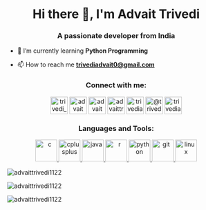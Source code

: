 <h1 align="center">Hi there 👋, I'm Advait Trivedi</h1>
<h3 align="center">A passionate developer from India</h3>

- 🌱 I’m currently learning **Python Programming**

- 📫 How to reach me **trivediadvait0@gmail.com**

<h3 align="center">Connect with me:</h3>
<p align="center">
<a href="https://twitter.com/trivedi_advait" target="blank"><img align="center" src="https://cdn.jsdelivr.net/npm/simple-icons@3.0.1/icons/twitter.svg" alt="trivedi_advait" height="40" width="40" /></a>
<a href="https://linkedin.com/in/advait-trivedi-9738b81b5" target="blank"><img align="center" src="https://cdn.jsdelivr.net/npm/simple-icons@3.0.1/icons/linkedin.svg" alt="advait trivedi" height="40" width="40" /></a>
<a href="https://stackoverflow.com/users/14365155/advait-trivedi?tab=profile" target="blank"><img align="center" src="https://cdn.jsdelivr.net/npm/simple-icons@3.0.1/icons/stackoverflow.svg" alt="advait trivedi" height="40" width="40" /></a>
<a href="https://kaggle.com/advaittrivedi" target="blank"><img align="center" src="https://cdn.jsdelivr.net/npm/simple-icons@3.0.1/icons/kaggle.svg" alt="advaittrivedi" height="40" width="40" /></a>
<a href="https://www.hackerrank.com/trivediadvait0" target="blank"><img align="center" src="https://cdn.jsdelivr.net/npm/simple-icons@3.0.1/icons/hackerrank.svg" alt="trivediadvait0" height="40" width="40" /></a>
<a href="https://www.hackerearth.com/@trivediadvait0" target="blank"><img align="center" src="https://cdn.jsdelivr.net/npm/simple-icons@3.0.1/icons/hackerearth.svg" alt="@trivediadvait0" height="40" width="40" /></a>
<a href="https://auth.geeksforgeeks.org/user/trivediadvait0" target="blank"><img align="center" src="https://cdn.jsdelivr.net/npm/simple-icons@3.0.1/icons/geeksforgeeks.svg" alt="trivediadvait0" height="40" width="40" /></a>
</p>

<h3 align="center">Languages and Tools:</h3>
<p align="center"> 
<a href="https://www.cprogramming.com/" target="_blank"> <img src="https://devicons.github.io/devicon/devicon.git/icons/c/c-original.svg" alt="c" width="50" height="50"/> </a> <a href="https://www.w3schools.com/cpp/" target="_blank"> <img src="https://devicons.github.io/devicon/devicon.git/icons/cplusplus/cplusplus-original.svg" alt="cplusplus" width="50" height="50"/> </a> 
<a href="https://www.java.com" target="_blank"> <img src="https://devicons.github.io/devicon/devicon.git/icons/java/java-original-wordmark.svg" alt="java" width="50" height="50"/> </a>
<a href="https://www.r-project.org" target="_blank"> <img src="https://www.r-project.org/logo/Rlogo.svg" alt="r" width="50" height="50"/> </a> 
<a href="https://www.python.org" target="_blank"> <img src="https://devicons.github.io/devicon/devicon.git/icons/python/python-original.svg" alt="python" width="50" height="50"/> </a> 
<a href="https://git-scm.com/" target="_blank"> <img src="https://www.vectorlogo.zone/logos/git-scm/git-scm-icon.svg" alt="git" width="50" height="50"/> </a> 
<a href="https://www.linux.org/" target="_blank"> <img src="https://devicons.github.io/devicon/devicon.git/icons/linux/linux-original.svg" alt="linux" width="50" height="50"/> </a> 
</p>

<p><img align="center" src="https://github-readme-stats.vercel.app/api/top-langs?username=advaittrivedi1122&show_icons=true&locale=en&layout=compact" alt="advaittrivedi1122" /></p>

<p><img align="center" src="https://github-readme-stats.vercel.app/api?username=advaittrivedi1122&show_icons=true&locale=en" alt="advaittrivedi1122" /></p>

<p><img align="center" src="https://github-readme-streak-stats.herokuapp.com/?user=advaittrivedi1122&" alt="advaittrivedi1122" /></p>
